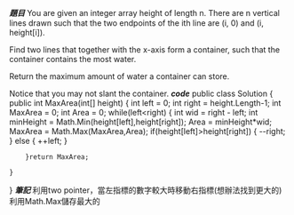 ***題目***
You are given an integer array height of length n. There are n vertical lines drawn such that the two endpoints of the ith line are (i, 0) and (i, height[i]).

Find two lines that together with the x-axis form a container, such that the container contains the most water.

Return the maximum amount of water a container can store.

Notice that you may not slant the container.
***code***
public class Solution {
    public int MaxArea(int[] height) {
        int left = 0;
        int right = height.Length-1;
        int MaxArea = 0;
        int Area = 0;
        while(left<right)
        {
            int wid = right - left;
            int minHeight = Math.Min(height[left],height[right]);
            Area = minHeight*wid;
            MaxArea = Math.Max(MaxArea,Area);
            if(height[left]>height[right])
            {
                --right;
            }
            else 
            {
                ++left;
            }



        }return MaxArea;
        
    }
}
***筆記***
利用two pointer，當左指標的數字較大時移動右指標(想辦法找到更大的)
利用Math.Max儲存最大的